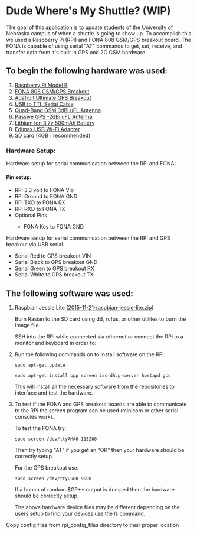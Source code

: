 # Dude Where's My Shuttle? (WIP)

The goal of this application is to update students of the University of Nebraska
campus of when a shuttle is going to show up. 
To accomplish this we used a Raspberry Pi (RPi) and FONA 808 GSM/GPS breakout board.
The FONA is capable of using serial "AT" commands to get, set, receive, and transfer data
from it's built in GPS and 2G GSM hardware.

## To begin the following hardware was used:
<ol>
	<li><a href="https://www.raspberrypi.org/products/model-b/">Raspberry Pi Model B</a></li>
	<li><a href="https://www.adafruit.com/products/2542">FONA 808 GSM/GPS Breakout</a></li>
	<li><a href="https://www.adafruit.com/products/746">Adafruit Ultimate GPS Breakout</a></li>
	<li><a href="https://www.adafruit.com/products/954">USB to TTL Serial Cable</a></li>
	<li><a href="https://www.adafruit.com/products/1991">Quad-Band GSM 3dBi uFL Antenna</a></li>
	<li><a href="https://www.adafruit.com/products/2460">Passive GPS -2dBi uFL Antenna</a></li>
	<li><a href="https://www.adafruit.com/product/1578">Lithium Ion 3.7v 500mAh Battery</a></li>
	<li>
		<a href="http://www.edimax.com/edimax/merchandise/merchandise_detail/data/edimax/global/wireless_adapters_n150/ew-7811un">Edimax USB Wi-Fi Adapter</a>
	</li>
	<li>SD card (4GB+ recommended)</li> 
</ol>

### Hardware Setup:
Hardware setup for serial communication between the RPi and FONA:
#### Pin setup:
<ul>
	<li>RPi 3.3 volt to FONA Vio</li>
	<li>RPi Ground to FONA GND</li>
	<li>RPi TXD to FONA RX</li>
	<li>RPi RXD to FONA TX</li>
	<li>Optional Pins</li>
		<ul>
			<li>FONA Key to FONA GND</li>
		</ul>
</ul>
Hardware setup for serial communication between the RPi and GPS breakout via USB serial
<ul>
	<li>Serial Red to GPS breakout VIN</li>
	<li>Serial Black to GPS breakout GND</li>
	<li>Serial Green to GPS breakout RX</li>
	<li>Serial White to GPS breakout TX</li>
</ul>

## The following software was used:
<ol>
	<li>Raspbian Jessie Lite <a href="https://drive.google.com/file/d/0B4dklNKVEGmEdVVMMTlDWldBLWM/view?usp=sharing" >(2015-11-21-raspbian-jessie-lite.zip</a>)</li>
	<p>Burn Rasian to the SD card using dd, rufus, or other utilites to burn the image file.</p>
	<p>SSH into the RPi while connected via ethernet or connect the RPi to a monitor and keyboard in order to:</p>
	<li>Run the following commands on to install software on the RPi:</li>
		<pre><code>sudo apt-get update</code></pre>
		<pre><code>sudo apt-get install ppp screen isc-dhcp-server hostapd gcc</code></pre>
	<p>This will install all the necessary software from the repositories to interface and test the hardware.</p>
	<li>To test if the FONA and GPS breakout boards are able to communicate to the RPi the 		<i>screen</i> program can be used (minicom or other serial consoles work).
		<p>To test the FONA try:</p>
		<pre><code>sudo screen /dev/ttyAMA0 115200</pre></code>
		<p>Then try typing "AT" if you get an "OK" then your hardware should be correctly setup.</p>
		<p>For the GPS breakout use:</p>
		<pre><code>sudo screen /dev/ttyUSB0 9600</pre></code>
		<p>If a bunch of random $GP** output is dumped then the hardware should be correctly setup.</p>
		<p>The above hardware device files may be different depending on the users setup to find your devices use the <i>ls</i> command.</p>
	</li>
</ol>
Copy config files from rpi_config_files directory to their proper location

